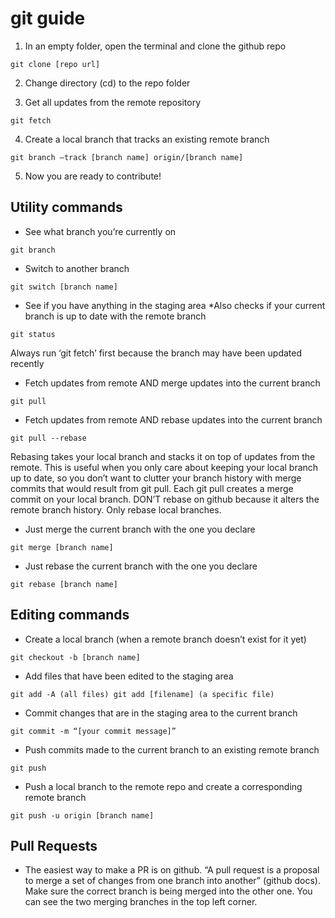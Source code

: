 # git guide

1. In an empty folder, open the terminal and clone the github repo 
```
git clone [repo url]
```

2. Change directory (cd) to the repo folder

3. Get all updates from the remote repository 
```
git fetch
```

4. Create a local branch that tracks an existing remote branch 
```
git branch —track [branch name] origin/[branch name]
```

5. Now you are ready to contribute!

## Utility commands

- See what branch you’re currently on 
```
git branch
```

- Switch to another branch 
```
git switch [branch name]
```

- See if you have anything in the staging area *Also checks if your current branch is up to date with the remote branch 
```
git status  
```
Always run ‘git fetch’ first because the branch may have been updated recently

- Fetch updates from remote AND merge updates into the current branch 
```
git pull
```

- Fetch updates from remote AND rebase updates into the current branch 
```
git pull --rebase
```

Rebasing takes your local branch and stacks it on top of updates from the remote. 
This is useful when you only care about keeping your local branch up to date, so you don’t want to clutter your branch history with merge commits that would result from git pull. 
Each git pull creates a merge commit on your local branch. DON’T rebase on github because it alters the remote branch history. Only rebase local branches.

- Just merge the current branch with the one you declare 
```
git merge [branch name]
```

- Just rebase the current branch with the one you declare 
```
git rebase [branch name]
```

## Editing commands

- Create a local branch (when a remote branch doesn’t exist for it yet) 
```
git checkout -b [branch name]
```

- Add files that have been edited to the staging area 
```
git add -A (all files) git add [filename] (a specific file) 
```

- Commit changes that are in the staging area to the current branch 
```
git commit -m “[your commit message]”
```

- Push commits made to the current branch to an existing remote branch 
```
git push
```

- Push a local branch to the remote repo and create a corresponding remote branch 
```
git push -u origin [branch name] 
```

## Pull Requests

- The easiest way to make a PR is on github. “A pull request is a proposal to merge a set of changes from one branch into another” (github docs). Make sure the correct branch is being merged into the other one. You can see the two merging branches in the top left corner.



